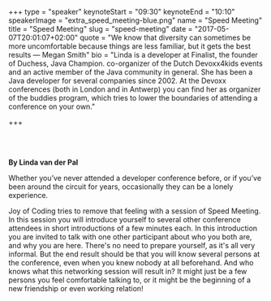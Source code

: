 +++
type         = "speaker"
keynoteStart = "09:30"
keynoteEnd   = "10:10"
speakerImage = "extra_speed_meeting-blue.png"
name         = "Speed Meeting"
title        = "Speed Meeting"
slug         = "speed-meeting"
date         = "2017-05-07T20:01:07+02:00"
quote        = "We know that diversity can sometimes be more uncomfortable because things are less familiar, but it gets the best results — Megan Smith"
bio          = "Linda is a developer at Finalist, the founder of Duchess, Java Champion. co-organizer of the Dutch Devoxx4kids events and an active member of the Java community in general. She has been a Java developer for several companies since 2002. At the Devoxx conferences (both in London and in Antwerp) you can find her as organizer of the buddies program, which tries to lower the boundaries of attending a conference on your own."

+++

<br/>
<br/>

**By Linda van der Pal**

Whether you’ve never attended a developer conference before, or if you’ve been around the circuit for years, occasionally they can be a lonely experience.

Joy of Coding tries to remove that feeling with a session of Speed Meeting. In this session you will introduce yourself to several other conference attendees in short introductions of a few minutes each. In this introduction you are invited to talk with one other participant about who you both are, and why you are here. There's no need to prepare yourself, as it's all very informal. But the end result should be that you will know several persons at the conference, even when you knew nobody at all beforehand. And who knows what this networking session will result in? It might just be a few persons you feel comfortable talking to, or it might be the beginning of a new friendship or even working relation!


